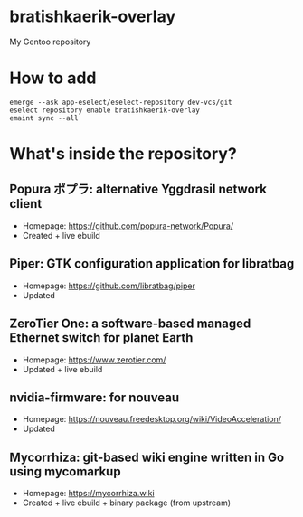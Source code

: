# bratishkaerik-overlay

My Gentoo repository

# How to add

```
emerge --ask app-eselect/eselect-repository dev-vcs/git
eselect repository enable bratishkaerik-overlay
emaint sync --all
```

# What's inside the repository?
## Popura ポプラ: alternative Yggdrasil network client
* Homepage: https://github.com/popura-network/Popura/
* Created + live ebuild
## Piper: GTK configuration application for libratbag
* Homepage: https://github.com/libratbag/piper
* Updated
## ZeroTier One: a software-based managed Ethernet switch for planet Earth
* Homepage: https://www.zerotier.com/
* Updated + live ebuild
## nvidia-firmware: for nouveau
* Homepage: https://nouveau.freedesktop.org/wiki/VideoAcceleration/
* Updated
## Mycorrhiza: git-based wiki engine written in Go using mycomarkup
* Homepage: https://mycorrhiza.wiki
* Created + live ebuild + binary package (from upstream)
